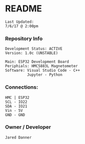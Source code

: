 # README #
    Last Updated:
    7/6/17 @ 2:00pm

### Repository Info ###
    Development Status: ACTIVE
    Version: 1.0c (UNSTABLE)

    Main: ESP32 Development Board
    Periphials: HMC5883L Magnetometer
    Software: Visual Studio Code - C++
	          Jupyter - Python

### Connections: ###
    HMC | ESP32
    SCL - IO22
    SDA - IO21
    Vin - 5V
    GND - GND

### Owner / Developer ###
    Jared Danner